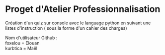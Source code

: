 # Proget d'Atelier Professionnalisation

Création d'un quiz sur console avec le language python en suivant une listes d'instruction ( sous la forme d'un cahier des charges)

Nom d'utilisateur Github : <br>
foxelou = Elouan<br>
kurbtica = Maël
